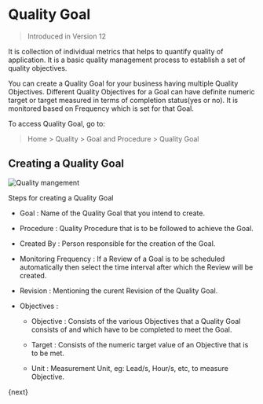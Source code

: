 <!-- add-breadcrumbs -->
# Quality Goal

> Introduced in Version 12

It is collection of individual metrics that helps to quantify quality of application. It is a basic quality management process to establish a set of quality objectives.

You can create a Quality Goal for your business having multiple Quality Objectives. Different Quality Objectives for a Goal can have definite numeric target or target measured in terms of completion status(yes or no). It is monitored based on Frequency which is set for that Goal.

 To access Quality Goal, go to:
> Home > Quality > Goal and Procedure > Quality Goal

## Creating a Quality Goal
<img class="screenshot" alt="Quality mangement" src="{{docs_base_url}}/assets/img/quality-management/goal.gif">

 Steps for creating a Quality Goal

 * Goal : Name of the Quality Goal that you intend to create.

 * Procedure : Quality Procedure that is to be followed to achieve the Goal.

 * Created By : Person responsible for the creation of the Goal.

 * Monitoring Frequency : If a Review of a Goal is to be scheduled automatically then select the time interval after which the Review will be created.

 * Revision : Mentioning the curent Revision of the Quality Goal.

 * Objectives :
     - Objective : Consists of the various Objectives that a Quality Goal consists of and which have to be completed to meet the Goal.

     - Target : Consists of the numeric target value of an Objective that is to be met.

     - Unit : Measurement Unit, eg: Lead/s, Hour/s, etc, to measure Objective.

{next}